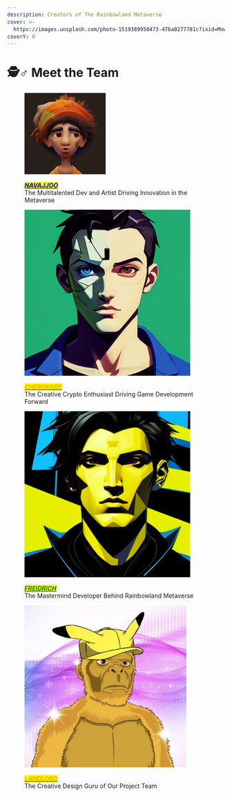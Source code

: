 ```yaml
---
description: Creators of The Rainbowland Metaverse
cover: >-
  https://images.unsplash.com/photo-1519389950473-47ba0277781c?ixid=MnwxMjA3fDB8MHxwaG90by1wYWdlfHx8fGVufDB8fHx8&ixlib=rb-1.2.1&auto=format&fit=crop&w=2970&q=80
coverY: 0
---
```


# 🕵♂ Meet the Team

<div>

<figure><img src=".gitbook/assets/Avatar.jpeg" alt="The Multitalented Dev and Artist Driving Innovation in the Metaverse" width="188"><figcaption><p><a href="https://github.com/Navajjoo/"><em><mark style="color:blue;"><strong>NAVAJJOO</strong></mark></em></a><br>The Multitalented Dev and Artist Driving Innovation in the Metaverse</p></figcaption></figure>

 

<figure><img src=".gitbook/assets/Anime Avatar Designer_cubism, cyberpunk, avatar, boy_image-0_1689097056.png" alt="The Creative Crypto Enthusiast Driving Game Development Forward" width="384"><figcaption><p><a href="https://github.com/Cherokkee888/"><em><mark style="color:orange;"><strong>CHEROKKEE</strong></mark></em></a><br>The Creative Crypto Enthusiast Driving Game Development Forward</p></figcaption></figure>

 

<figure><img src=".gitbook/assets/Character Portraits_cyberpunk, cubism, avatar, boy_image-2_1689275668.png" alt="The Mastermind Developer Behind Rainbowland Metaverse" width="384"><figcaption><p><a href="https://opensea.io/collection/rainbow-creatures-cre/drop?tab=team"><em><mark style="color:green;"><strong>FREIDRICH</strong></mark></em></a><br>The Mastermind Developer Behind Rainbowland Metaverse</p></figcaption></figure>

 

<figure><img src=".gitbook/assets/1.png" alt="The Creative Design Guru of Our Project Team" width="375"><figcaption><p><a href="https://opensea.io/collection/rainbow-creatures-cre/drop?tab=team"><mark style="color:orange;"><strong>LANDLORD</strong></mark></a><br>The Creative Design Guru of Our Project Team</p></figcaption></figure>

</div>

